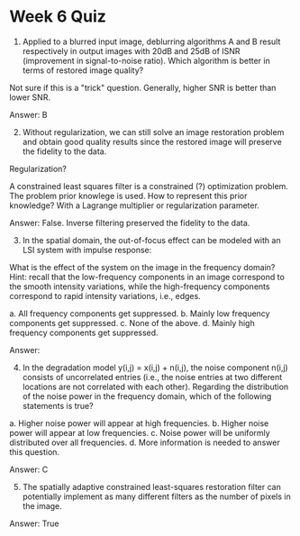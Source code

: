 # Week 6 Quiz

1. Applied to a blurred input image, deblurring algorithms A and B result
respectively in output images with 20dB and 25dB of ISNR (improvement in
signal-to-noise ratio). Which algorithm is better in terms of restored image
quality?

Not sure if this is a "trick" question. Generally, higher SNR is better than
lower SNR.

Answer: B

2. Without regularization, we can still solve an image restoration problem and
obtain good quality results since the restored image will preserve the fidelity
to the data.

Regularization?

A constrained least squares filter is a constrained (?) optimization problem.
The problem prior knowlege is used. How to represent this prior knowledge? With
a Lagrange multiplier or regularization parameter.


Answer: False. Inverse filtering preserved the fidelity to the data.

3. In the spatial domain, the out-of-focus effect can be modeled with an LSI
system with impulse response:

What is the effect of the system on the image in the frequency domain? Hint:
recall that the low-frequency components in an image correspond to the smooth
intensity variations, while the high-frequency components correspond to rapid
intensity variations, i.e., edges.

a. All frequency components get suppressed.
b. Mainly low frequency components get suppressed.
c. None of the above.
d. Mainly high frequency components get suppressed.

Answer:

4. In the degradation model y(i,j) = x(i,j) + n(i,j), the noise component
n(i,j) consists of uncorrelated entries (i.e., the noise entries at two
different locations are not correlated with each other). Regarding the
distribution of the noise power in the frequency domain, which of the following
statements is true?

a. Higher noise power will appear at high frequencies.
b. Higher noise power will appear at low frequencies.
c. Noise power will be uniformly distributed over all frequencies.
d. More information is needed to answer this question.

Answer: C

5. The spatially adaptive constrained least-squares restoration filter can
potentially implement as many different filters as the number of pixels in the
image.

Answer: True

